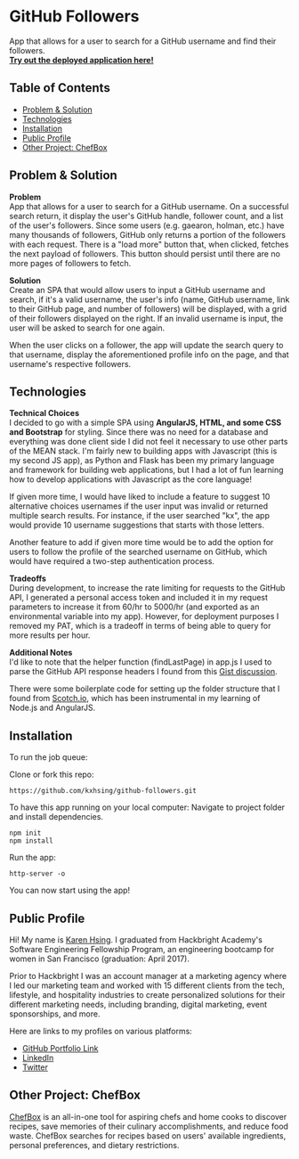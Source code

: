 GitHub Followers
===========================
App that allows for a user to search for a GitHub username and find their followers.</br>
**[Try out the deployed application here!](https://find-github-followers.herokuapp.com/)**

## Table of Contents
* [Problem & Solution](#process)
* [Technologies](#technologies)
* [Installation](#install)
* [Public Profile](#author)
* [Other Project: ChefBox](#projects)

## <a name="process"></a>Problem & Solution

**Problem**</br>
App that allows for a user to search for a GitHub username. On a successful search return, it display the user's GitHub handle, follower count, and a list of the user's followers. Since some users (e.g. gaearon, holman, etc.) have many thousands of followers, GitHub only returns a portion of the followers with each request. There is a "load more" button that, when clicked, fetches the next payload of followers. This button should persist until there are no more pages of followers to fetch.

**Solution**</br>
Create an SPA that would allow users to input a GitHub username and search, if it's a valid username, 
the user's info (name, GitHub username, link to their GitHub page, and number of followers) will be displayed, with a grid  of their followers displayed on the right. If an invalid username is input, the user will be asked to search for one again.

When the user clicks on a follower, the app will update the search query to that username, display the aforementioned profile info on the page, and that username's respective followers.


## <a name="technologies"></a>Technologies

**Technical Choices**</br>
I decided to go with a simple SPA using **AngularJS, HTML, and some CSS and Bootstrap** for styling. Since there was no need for a database and everything was done client side I did not feel it necessary to use other parts of the MEAN stack. I'm fairly new to building apps with Javascript (this is my second JS app), as Python and Flask has been my primary language and framework for building web applications, but I had a lot of fun learning how to develop applications with Javascript as the core language!

If given more time, I would have liked to include a feature to suggest 10 alternative choices usernames if the user input was invalid or returned multiple search results. For instance, if the user searched "kx", the app would provide 10 username suggestions that starts with those letters. 

Another feature to add if given more time would be to add the option for users to follow the profile of the searched username on GitHub, which would have required a two-step authentication process.

**Tradeoffs**</br>
During development, to increase the rate limiting for requests to the GitHub API, I generated a personal access token and included it in my request parameters to increase it from 60/hr to 5000/hr (and exported as an environmental variable into my app). However, for deployment purposes I removed my PAT, which is a tradeoff in terms of being able to query for more results per hour.

**Additional Notes**</br>
I'd like to note that the helper function (findLastPage) in app.js I used to parse the GitHub API response headers I found from this [Gist discussion](https://gist.github.com/niallo/3109252).

There were some boilerplate code for setting up the folder structure that I found from [Scotch.io](https://scotch.io/), which has been instrumental in my learning of Node.js and AngularJS.


## <a name="install"></a>Installation

To run the job queue:

Clone or fork this repo:

```
https://github.com/kxhsing/github-followers.git
```

To have this app running on your local computer:
Navigate to project folder and install dependencies.

```
npm init
npm install
```

Run the app:

```
http-server -o
```

You can now start using the app!


## <a name="author"></a>Public Profile
Hi! My name is [Karen Hsing](https://www.linkedin.com/in/karenhsing/). I graduated from Hackbright Academy's Software Engineering Fellowship Program, an engineering bootcamp for women in San Francisco (graduation: April 2017). 

Prior to Hackbright I was an account manager at a marketing agency where I led our marketing team and worked with 15 different clients from the tech, lifestyle, and hospitality industries to create personalized solutions for their different marketing needs, including branding, digital marketing, event sponsorships, and more.

Here are links to my profiles on various platforms:
* [GitHub Portfolio Link](https://kxhsing.github.io/)
* [LinkedIn](https://www.linkedin.com/in/karenhsing/)
* [Twitter](https://twitter.com/karenhsing)

## <a name="projects"></a>Other Project: ChefBox
[ChefBox](https://github.com/kxhsing/chefbox) is an all-in-one tool for aspiring chefs and home cooks to discover recipes, save memories of their culinary accomplishments, and reduce food waste. ChefBox searches for recipes based on users' available ingredients, personal preferences, and dietary restrictions. 






